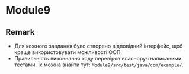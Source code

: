 # Module9

## Remark

* Для кожного завдання було створено відповідний інтерфейс, щоб краще використовувати можливості ООП. 
* Правильність виконнання коду перевіряв власноруч написаними тестами. Їх можна знайти тут: ```Module9/src/test/java/com/example/```.
